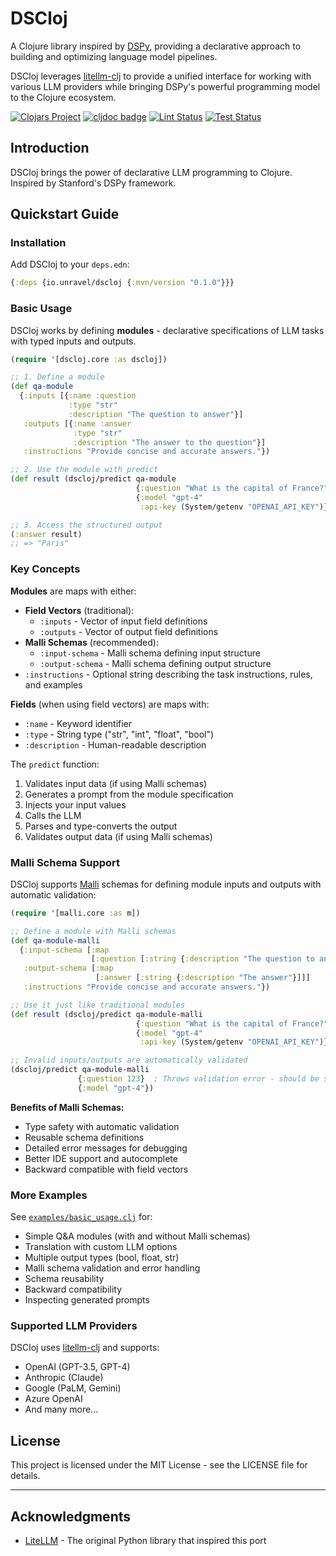 # DSCloj

A Clojure library inspired by [DSPy](https://github.com/stanfordnlp/dspy), providing a declarative approach to building and optimizing language model pipelines.

DSCloj leverages [litellm-clj](https://github.com/unravel-team/litellm-clj) to provide a unified interface for working with various LLM providers while bringing DSPy's powerful programming model to the Clojure ecosystem.

[![Clojars Project](https://img.shields.io/clojars/v/io.unravel/dscloj.svg)](https://clojars.org/io.unravel/dscloj)
[![cljdoc badge](https://cljdoc.org/badge/io.unravel/dscloj)](https://cljdoc.org/d/io.unravel/dscloj)
[![Lint Status](https://github.com/unravel-team/DSCloj/workflows/lint/badge.svg)](https://github.com/unravel-team/DSCloj/actions)
[![Test Status](https://github.com/unravel-team/DSCloj/workflows/test/badge.svg)](https://github.com/unravel-team/DSCloj/actions)

## Introduction

DSCloj brings the power of declarative LLM programming to Clojure. Inspired by Stanford's DSPy framework.

## Quickstart Guide

### Installation

Add DSCloj to your `deps.edn`:

```clojure
{:deps {io.unravel/dscloj {:mvn/version "0.1.0"}}}
```

### Basic Usage

DSCloj works by defining **modules** - declarative specifications of LLM tasks with typed inputs and outputs.

```clojure
(require '[dscloj.core :as dscloj])

;; 1. Define a module
(def qa-module
  {:inputs [{:name :question
             :type "str"
             :description "The question to answer"}]
   :outputs [{:name :answer
              :type "str"
              :description "The answer to the question"}]
   :instructions "Provide concise and accurate answers."})

;; 2. Use the module with predict
(def result (dscloj/predict qa-module 
                            {:question "What is the capital of France?"}
                            {:model "gpt-4"
                             :api-key (System/getenv "OPENAI_API_KEY")}))

;; 3. Access the structured output
(:answer result)
;; => "Paris"
```

### Key Concepts

**Modules** are maps with either:
- **Field Vectors** (traditional):
  - `:inputs` - Vector of input field definitions
  - `:outputs` - Vector of output field definitions
- **Malli Schemas** (recommended):
  - `:input-schema` - Malli schema defining input structure
  - `:output-schema` - Malli schema defining output structure
- `:instructions` - Optional string describing the task instructions, rules, and examples

**Fields** (when using field vectors) are maps with:
- `:name` - Keyword identifier
- `:type` - String type ("str", "int", "float", "bool")
- `:description` - Human-readable description

The `predict` function:
1. Validates input data (if using Malli schemas)
2. Generates a prompt from the module specification
3. Injects your input values
4. Calls the LLM
5. Parses and type-converts the output
6. Validates output data (if using Malli schemas)

### Malli Schema Support

DSCloj supports [Malli](https://github.com/metosin/malli) schemas for defining module inputs and outputs with automatic validation:

```clojure
(require '[malli.core :as m])

;; Define a module with Malli schemas
(def qa-module-malli
  {:input-schema [:map
                  [:question [:string {:description "The question to answer"}]]]
   :output-schema [:map
                   [:answer [:string {:description "The answer"}]]]
   :instructions "Provide concise and accurate answers."})

;; Use it just like traditional modules
(def result (dscloj/predict qa-module-malli 
                            {:question "What is the capital of France?"}
                            {:model "gpt-4"
                             :api-key (System/getenv "OPENAI_API_KEY")}))

;; Invalid inputs/outputs are automatically validated
(dscloj/predict qa-module-malli 
               {:question 123}  ; Throws validation error - should be string
               {:model "gpt-4"})
```

**Benefits of Malli Schemas:**
- Type safety with automatic validation
- Reusable schema definitions
- Detailed error messages for debugging
- Better IDE support and autocomplete
- Backward compatible with field vectors

### More Examples

See [`examples/basic_usage.clj`](examples/basic_usage.clj) for:
- Simple Q&A modules (with and without Malli schemas)
- Translation with custom LLM options
- Multiple output types (bool, float, str)
- Malli schema validation and error handling
- Schema reusability
- Backward compatibility
- Inspecting generated prompts

### Supported LLM Providers

DSCloj uses [litellm-clj](https://github.com/unravel-team/litellm-clj) and supports:
- OpenAI (GPT-3.5, GPT-4)
- Anthropic (Claude)
- Google (PaLM, Gemini)
- Azure OpenAI
- And many more...

## License

This project is licensed under the MIT License - see the LICENSE file for details.

---

## Acknowledgments

- [LiteLLM](https://github.com/stanfordnlp/dspy) - The original Python library that inspired this port
